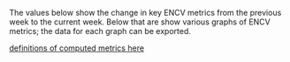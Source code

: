 The values below show the change in key ENCV metrics from the previous week to the current week. Below that are show various graphs of ENCV metrics; the data for each graph can be exported. 

[definitions of computed metrics here](https://docs.google.com/spreadsheets/d/1FalTR8Q9He-Axjx09yic-PGgy4analJVQiXi1HWHkuA/edit?usp=sharing)

